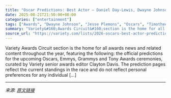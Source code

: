 ```yaml
---
title: "Oscar Predictions: Best Actor — Daniel Day-Lewis, Dwayne Johnson, Michael B. Jordan and More Lead Star-Studded Field of Contenders"
date: 2025-08-21T21:50:00+08:00
categories: ["entertainment"]
tags: ["Awards", "Dwayne Johnson", "Jesse Plemons", "Oscars", "Timothee Chalamet"]
summary: "Variety&#160;Awards Circuit&#160;section is the home for all awards news and related content throughout the year, featuring the following: the official predictions for the upcoming Oscars,&#160;Emmys,"
source_url: "https://variety.com/lists/2026-oscars-best-actor-predictions/"
---
```


Variety&#160;Awards Circuit&#160;section is the home for all awards news and related content throughout the year, featuring the following: the official predictions for the upcoming Oscars,&#160;Emmys, Grammys and Tony Awards ceremonies, curated by&#160;Variety&#160;senior awards editor Clayton Davis. The prediction pages reflect the current standings in the race and do not reflect personal preferences for any individual [&#8230;]

---

*来源: [原文链接](https://variety.com/lists/2026-oscars-best-actor-predictions/)*
